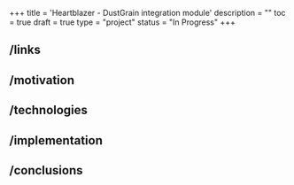 +++
title = 'Heartblazer - DustGrain integration module'
description = ""
toc = true
draft = true
type = "project"
status = "In Progress"
+++

## /links

## /motivation

## /technologies

## /implementation

## /conclusions

